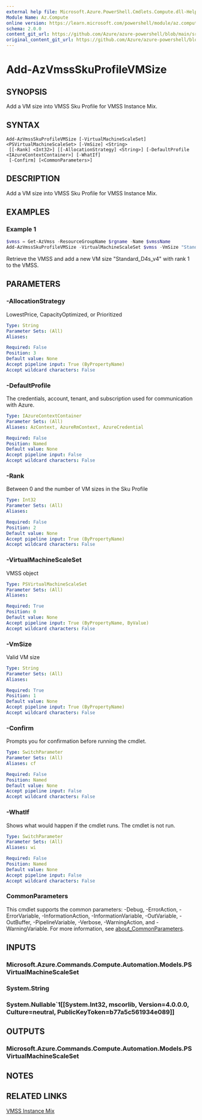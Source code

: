 ```yaml
---
external help file: Microsoft.Azure.PowerShell.Cmdlets.Compute.dll-Help.xml
Module Name: Az.Compute
online version: https://learn.microsoft.com/powershell/module/az.compute/Add-AzVmssSkuProfileVMSize
schema: 2.0.0
content_git_url: https://github.com/Azure/azure-powershell/blob/main/src/Compute/Compute/help/Add-AzVmssSkuProfileVMSize.md
original_content_git_url: https://github.com/Azure/azure-powershell/blob/main/src/Compute/Compute/help/Add-AzVmssSkuProfileVMSize.md
---
```


# Add-AzVmssSkuProfileVMSize

## SYNOPSIS

Add a VM size into VMSS Sku Profile for VMSS Instance Mix.

## SYNTAX

```
Add-AzVmssSkuProfileVMSize [-VirtualMachineScaleSet] <PSVirtualMachineScaleSet> [-VmSize] <String>
 [[-Rank] <Int32>] [[-AllocationStrategy] <String>] [-DefaultProfile <IAzureContextContainer>] [-WhatIf]
 [-Confirm] [<CommonParameters>]
```

## DESCRIPTION
Add a VM size into VMSS Sku Profile for VMSS Instance Mix.

## EXAMPLES

### Example 1
```powershell
$vmss = Get-AzVmss -ResourceGroupName $rgname -Name $vmssName
Add-AzVmssSkuProfileVMSize -VirtualMachineScaleSet $vmss -VmSize "Standard_D4s_v4" -Rank 1;
```

Retrieve the VMSS and add a new VM size "Standard_D4s_v4" with rank 1 to the VMSS.

## PARAMETERS

### -AllocationStrategy
LowestPrice, CapacityOptimized, or Prioritized

```yaml
Type: String
Parameter Sets: (All)
Aliases:

Required: False
Position: 3
Default value: None
Accept pipeline input: True (ByPropertyName)
Accept wildcard characters: False
```

### -DefaultProfile
The credentials, account, tenant, and subscription used for communication with Azure.

```yaml
Type: IAzureContextContainer
Parameter Sets: (All)
Aliases: AzContext, AzureRmContext, AzureCredential

Required: False
Position: Named
Default value: None
Accept pipeline input: False
Accept wildcard characters: False
```

### -Rank
Between 0 and the number of VM sizes in the Sku Profile

```yaml
Type: Int32
Parameter Sets: (All)
Aliases:

Required: False
Position: 2
Default value: None
Accept pipeline input: True (ByPropertyName)
Accept wildcard characters: False
```

### -VirtualMachineScaleSet
VMSS object

```yaml
Type: PSVirtualMachineScaleSet
Parameter Sets: (All)
Aliases:

Required: True
Position: 0
Default value: None
Accept pipeline input: True (ByPropertyName, ByValue)
Accept wildcard characters: False
```

### -VmSize
Valid VM size

```yaml
Type: String
Parameter Sets: (All)
Aliases:

Required: True
Position: 1
Default value: None
Accept pipeline input: True (ByPropertyName)
Accept wildcard characters: False
```

### -Confirm
Prompts you for confirmation before running the cmdlet.

```yaml
Type: SwitchParameter
Parameter Sets: (All)
Aliases: cf

Required: False
Position: Named
Default value: None
Accept pipeline input: False
Accept wildcard characters: False
```

### -WhatIf
Shows what would happen if the cmdlet runs.
The cmdlet is not run.

```yaml
Type: SwitchParameter
Parameter Sets: (All)
Aliases: wi

Required: False
Position: Named
Default value: None
Accept pipeline input: False
Accept wildcard characters: False
```

### CommonParameters
This cmdlet supports the common parameters: -Debug, -ErrorAction, -ErrorVariable, -InformationAction, -InformationVariable, -OutVariable, -OutBuffer, -PipelineVariable, -Verbose, -WarningAction, and -WarningVariable. For more information, see [about_CommonParameters](http://go.microsoft.com/fwlink/?LinkID=113216).

## INPUTS

### Microsoft.Azure.Commands.Compute.Automation.Models.PSVirtualMachineScaleSet

### System.String

### System.Nullable`1[[System.Int32, mscorlib, Version=4.0.0.0, Culture=neutral, PublicKeyToken=b77a5c561934e089]]

## OUTPUTS

### Microsoft.Azure.Commands.Compute.Automation.Models.PSVirtualMachineScaleSet

## NOTES

## RELATED LINKS

[VMSS Instance Mix](https://learn.microsoft.com/en-us/azure/virtual-machine-scale-sets/instance-mix-overview)